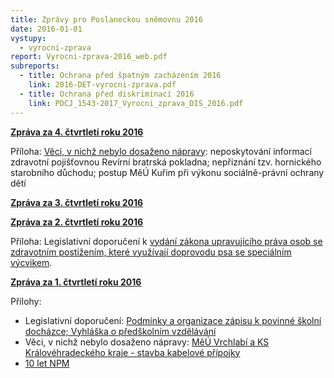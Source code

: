 ```yaml
---
title: Zprávy pro Poslaneckou sněmovnu 2016
date: 2016-01-01
vystupy:
  - vyrocni-zprava
report: Vyrocni-zprava-2016_web.pdf
subreports:
  - title: Ochrana před špatným zacházením 2016
    link: 2016-DET-vyrocni-zprava.pdf
  - title: Ochrana před diskriminací 2016
    link: PDCJ_1543-2017_Vyrocni_zprava_DIS_2016.pdf
---
```


**[Zpráva za 4. čtvrtletí roku 2016](2016_4-Q.pdf)**

Příloha: [Věci, v nichž nebylo dosaženo nápravy](2016_4-Q_sankce.pdf): neposkytování informací zdravotní pojišťovnou Revírní bratrská pokladna; nepřiznání tzv. hornického starobního důchodu; postup MěÚ Kuřim při výkonu sociálně-právní ochrany dětí

**[Zpráva za 3. čtvrtletí roku 2016](2016_3-Q.pdf)**

**[Zpráva za 2. čtvrtletí roku 2016](2016_2-Q.pdf)**

Příloha: Legislativní doporučení k [vydání zákona upravujícího práva osob se zdravotním postižením, které využívají doprovodu psa se speciálním výcvikem](2016_2-Q_doporuceni.pdf).

**[Zpráva za 1. čtvrtletí roku 2016](2016_1_Q.pdf)**

Přílohy:

- Legislativní doporučení: [Podmínky a organizace zápisu k povinné školní docházce; Vyhláška o předškolním vzdělávání](2016_1-Q_doporuceni.pdf)
- Věci, v nichž nebylo dosaženo nápravy: [MěÚ Vrchlabí a KS Královéhradeckého kraje - stavba kabelové přípojky](2016_1_Q-sankce.pdf)
- [10 let NPM](2016_1_Q-10-let-NPM.pdf)
